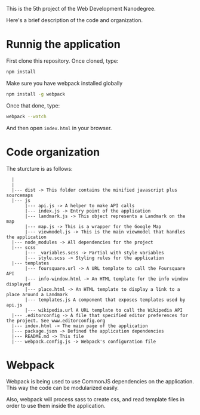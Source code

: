 This is the 5th project of the Web Development Nanodegree.

Here's a brief description of the code and organization.

Runnig the application
=
First clone this repository. Once cloned, type:
```sh
npm install
```

Make sure you have webpack installed globally
```sh
npm install -g webpack
```

Once that done, type:
```sh
webpack --watch
```

And then open `index.html` in your browser.

Code organization
=

The sturcture is as follows:
```
  |
  |
  |--- dist -> This folder contains the minified javascript plus sourcemaps
  |--- js
       |--- api.js -> A helper to make API calls
       |--- index.js -> Entry point of the application
       |--- landmark.js -> This object represents a Landmark on the map
       |--- map.js -> This is a wrapper for the Google Map
       |--- viewmodel.js -> This is the main viewmodel that handles the application
  |--- node_modules -> All dependencies for the project
  |--- scss
       |--- _variables.scss -> Partial with style variables
       |--- style.scss -> Styling rules for the application
  |--- templates
       |--- foursquare.url -> A URL template to call the Foursquare API
       |--- info-window.html -> An HTML template for the info window displayed
       |--- place.html -> An HTML template to display a link to a place around a Landmark
       |--- templates.js A component that exposes templates used by api.js
       |--- wikipedia.url A URL template to call the Wikipedia API
  |--- .editorconfig -> A file that specified editor preferences for the project. See www.editorconfig.org
  |--- index.html -> The main page of the application
  |--- package.json -> Defined the application dependencies
  |--- README.md -> This file
  |--- webpack.config.js -> Webpack's configuration file
```

Webpack
==
Webpack is being used to use CommonJS dependencies on the application. This way the code can be modularized easily.

Also, webpack will process sass to create css, and read template files in order to use them inside the application.

